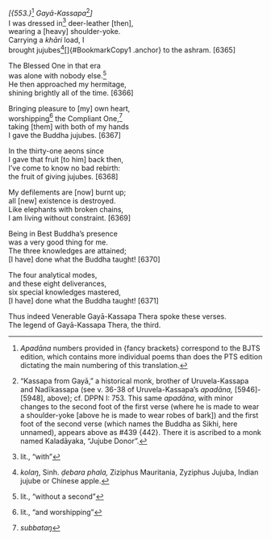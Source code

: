 *\[{553.}*[^1] *Gayā-Kassapa*[^2]*\]*  
I was dressed in[^3] deer-leather \[then\],  
wearing a \[heavy\] shoulder-yoke.  
Carrying a *khāri* load, I  
brought jujubes[^4][]{#BookmarkCopy1 .anchor} to the ashram. \[6365\]

The Blessed One in that era  
was alone with nobody else.[^5]  
He then approached my hermitage,  
shining brightly all of the time. \[6366\]

Bringing pleasure to \[my\] own heart,  
worshipping[^6] the Compliant One,[^7]  
taking \[them\] with both of my hands  
I gave the Buddha jujubes. \[6367\]

In the thirty-one aeons since  
I gave that fruit \[to him\] back then,  
I’ve come to know no bad rebirth:  
the fruit of giving jujubes. \[6368\]

My defilements are \[now\] burnt up;  
all \[new\] existence is destroyed.  
Like elephants with broken chains,  
I am living without constraint. \[6369\]

Being in Best Buddha’s presence  
was a very good thing for me.  
The three knowledges are attained;  
\[I have\] done what the Buddha taught! \[6370\]

The four analytical modes,  
and these eight deliverances,  
six special knowledges mastered,  
\[I have\] done what the Buddha taught! \[6371\]

Thus indeed Venerable Gayā-Kassapa Thera spoke these verses.  
The legend of Gayā-Kassapa Thera, the third.

[^1]: *Apadāna* numbers provided in {fancy brackets} correspond to the BJTS edition, which contains more individual poems than does the PTS edition dictating the main numbering of this translation.

[^2]: “Kassapa from Gayā,” a historical monk, brother of Uruvela-Kassapa and Nadīkassapa (see v. 36-38 of Uruvela-Kassapa’s *apadāna,* \[5946\]-\[5948\], above); cf. DPPN I: 753. This same *apadāna*, with minor changes to the second foot of the first verse (where he is made to wear a shoulder-yoke \[above he is made to wear robes of bark\]) and the first foot of the second verse (which names the Buddha as Sikhi, here unnamed), appears above as \#439 {442}. There it is ascribed to a monk named Kaladāyaka, “Jujube Donor”.

[^3]: lit., “with”

[^4]: *kolaŋ*, Sinh. *ḍebara phala,* Ziziphus Mauritania, Zyziphus Jujuba, Indian jujube or Chinese apple.

[^5]: lit., “without a second”

[^6]: lit., “and worshipping”

[^7]: *subbataŋ*
